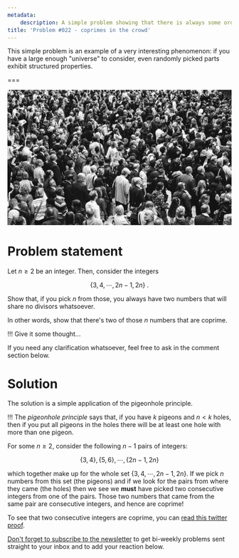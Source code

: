 ```yaml
---
metadata:
    description: A simple problem showing that there is always some order among chaos.
title: 'Problem #022 - coprimes in the crowd'
---
```


This simple problem is an example of a very interesting phenomenon: if you have a large enough "universe" to consider, even randomly picked parts exhibit structured properties.

===

![A crowd of people, photo by Rob Curran on Unsplash](./crowd.jpg)


# Problem statement

Let $n \geq 2$ be an integer. Then, consider the integers

$$
\{3, 4, \cdots, 2n-1, 2n\}\ .
$$

Show that, if you pick $n$ from those, you always have two numbers that will share no divisors whatsoever.

In other words, show that there's two of those $n$ numbers that are coprime.

!!! Give it some thought...

If you need any clarification whatsoever, feel free to ask in the comment section below.


# Solution

The solution is a simple application of the pigeonhole principle.

!!! The *pigeonhole principle* says that, if you have $k$ pigeons and $n < k$ holes, then if you put all pigeons in the holes there will be at least one hole with more than one pigeon.

For some $n \geq 2$, consider the following $n-1$ pairs of integers:

$$
\{3, 4\}, \{5, 6\}, \cdots, \{2n-1, 2n\}
$$

which together make up for the whole set $\{3, 4, \cdots, 2n-1, 2n\}$.
If we pick $n$ numbers from this set (the pigeons) and if we look for the pairs from where they came (the holes) then we see we **must** have picked two consecutive integers from one of the pairs. Those two numbers that came from the same pair are consecutive integers, and hence are coprime!

To see that two consecutive integers are coprime, you can [read this twitter proof][tp-coprimes].


[Don't forget to subscribe to the newsletter][subscribe] to get bi-weekly
problems sent straight to your inbox and to add your reaction below.

[subscribe]: https://mathspp.com/subscribe
[tp-coprimes]: /blog/consecutive-integers-are-coprime
